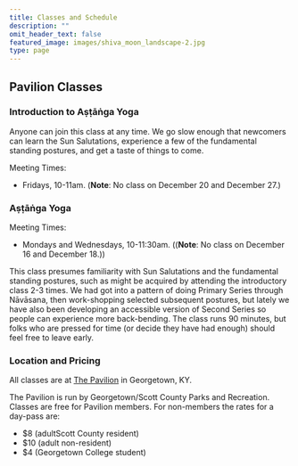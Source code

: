 ```yaml
---
title: Classes and Schedule
description: ""
omit_header_text: false
featured_image: images/shiva_moon_landscape-2.jpg
type: page
---
```


## Pavilion Classes

### Introduction to Aṣṭāṅga Yoga

Anyone can join this class at any time.  We go slow enough that newcomers can learn the Sun Salutations, experience a few of the fundamental standing postures, and get a taste of things to come.

Meeting Times:

* Fridays, 10-11am.  (**Note**:  No class on December 20 and December 27.)


### Aṣṭāṅga Yoga

Meeting Times:

* Mondays and Wednesdays, 10-11:30am.  ((**Note**:  No class on December 16 and December 18.))

This class presumes familiarity with Sun Salutations and the fundamental standing postures, such as might be acquired by attending the introductory class 2-3 times.  We had got into a pattern of doing Primary Series through Nāvāsana, then work-shopping selected subsequent postures, but lately we have also been developing an accessible version of Second Series so people can experience more back-bending.  The class runs 90 minutes, but folks who are pressed for time (or decide they have had enough) should feel free to leave early.

### Location and Pricing

All classes are at <a href="https://gscparks.com/facilities/the-pavilion/" target="_blank">The Pavilion</a> in Georgetown, KY.

The Pavilion is run by Georgetown/Scott County Parks and Recreation.  Classes are free for Pavilion members.  For non-members the rates for a day-pass are:

* $8 (adultScott County resident)
* $10 (adult non-resident)
* $4 (Georgetown College student)

